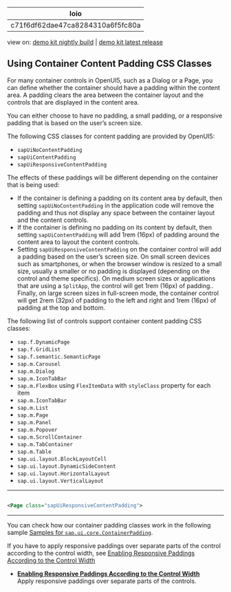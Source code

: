 <!-- loioc71f6df62dae47ca8284310a6f5fc80a -->

| loio |
| -----|
| c71f6df62dae47ca8284310a6f5fc80a |

<div id="loio">

view on: [demo kit nightly build](https://sdk.openui5.org/nightly/#/topic/c71f6df62dae47ca8284310a6f5fc80a) | [demo kit latest release](https://sdk.openui5.org/topic/c71f6df62dae47ca8284310a6f5fc80a)</div>

## Using Container Content Padding CSS Classes

For many container controls in OpenUI5, such as a Dialog or a Page, you can define whether the container should have a padding within the content area. A padding clears the area between the container layout and the controls that are displayed in the content area.

You can either choose to have no padding, a small padding, or a responsive padding that is based on the user’s screen size.

The following CSS classes for content padding are provided by OpenUI5:

-   `sapUiNoContentPadding`
-   `sapUiContentPadding`
-   `sapUiResponsiveContentPadding`

The effects of these paddings will be different depending on the container that is being used:

-   If the container is defining a padding on its content area by default, then setting `sapUiNoContentPadding` in the application code will remove the padding and thus not display any space between the container layout and the content controls.
-   If the container is defining no padding on its content by default, then setting `sapUiContentPadding` will add 1rem \(16px\) of padding around the content area to layout the content controls.
-   Setting `sapUiResponsiveContentPadding` on the container control will add a padding based on the user’s screen size. On small screen devices such as smartphones, or when the browser window is resized to a small size, usually a smaller or no padding is displayed \(depending on the control and theme specifics\). On medium screen sizes or applications that are using a `SplitApp`, the control will get 1rem \(16px\) of padding.. Finally, on large screen sizes in full-screen mode, the container control will get 2rem \(32px\) of padding to the left and right and 1rem \(16px\) of padding at the top and bottom.

The following list of controls support container content padding CSS classes:

-   `sap.f.DynamicPage`
-   `sap.f.GridList`
-   `sap.f.semantic.SemanticPage`
-   `sap.m.Carousel`
-   `sap.m.Dialog`
-   `sap.m.IconTabBar`
-   `sap.m.FlexBox` using `FlexItemData` with `styleClass` property for each item
-   `sap.m.IconTabBar`
-   `sap.m.List`
-   `sap.m.Page`
-   `sap.m.Panel`
-   `sap.m.Popover`
-   `sap.m.ScrollContainer`
-   `sap.m.TabContainer`
-   `sap.m.Table`
-   `sap.ui.layout.BlockLayoutCell`
-   `sap.ui.layout.DynamicSideContent`
-   `sap.ui.layout.HorizontalLayout`
-   `sap.ui.layout.VerticalLayout`

***

```xml

<Page class="sapUiResponsiveContentPadding">
```

***

You can check how our container padding classes work in the following sample [Samples for `sap.ui.core.ContainerPadding`](https://sdk.openui5.org/entity/sap.ui.core.ContainerPadding).

If you have to apply responsive paddings over separate parts of the control according to the control width, see [Enabling Responsive Paddings According to the Control Width](Enabling_Responsive_Paddings_According_to_the_Control_Width_3b718b5.md)

-   **[Enabling Responsive Paddings According to the Control Width](Enabling_Responsive_Paddings_According_to_the_Control_Width_3b718b5.md "Apply responsive paddings over separate parts of the controls.")**  
Apply responsive paddings over separate parts of the controls.

